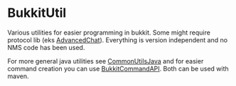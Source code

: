 # BukkitUtil

Various utilities for easier programming in bukkit. Some might require protocol lib (eks [AdvancedChat](https://github.com/kh498/Bukkit-Util/blob/master/src/main/java/no/kh498/util/AdvancedChat.java#L70)). Everything is version independent and no NMS code has been used. 

For more general java utilities see [CommonUtilsJava](https://github.com/kh498/CommonUtilsJava) and for easier command creation you can use [BukkitCommandAPI](https://github.com/kh498/BukkitCommandAPI). Both can be used with maven.
